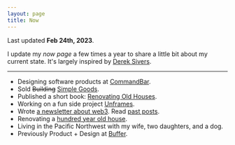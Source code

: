 ```yaml
---
layout: page
title: Now
---
```


Last updated **Feb 24th, 2023**.

I update my _now page_ a few times a year to share a little bit about my current state. It's largely inspired by [Derek Sivers](https://sive.rs/now).

---

- Designing software products at [CommandBar](https://commandbar.com). 
- Sold ~~Building~~ [Simple Goods](https://simplegoods.co). 
- Published a short book: [Renovating Old Houses](https://oldhousebook.com/?&utm_source=tdub.co).
- Working on a fun side project [Unframes](https://unfram.es).
- Wrote [a newsletter about web3](https://web3.tdub.co/). Read [past posts](/web3).
- Renovating a [hundred year old house](https://www.instagram.com/cherrystreetrenovation/).
- Living in the Pacific Northwest with my wife, two daughters, and a dog.
- Previously Product + Design at [Buffer](https://buffer.com).